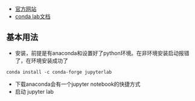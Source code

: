 - [官方网站](https://jupyter.org/try)
- [conda lab文档](https://jupyterlab.readthedocs.io/en/latest/)
## 基本用法
- 安装，前提是有anaconda和设置好了python环境。在非环境安装启动报错了，在环境安装成功了
```
conda install -c conda-forge jupyterlab
```
- 下载anaconda会有一个jupyter notebook的快捷方式
- 启动 jupyter lab
